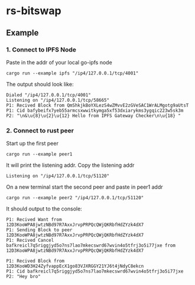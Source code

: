 # rs-bitswap

## Example

### 1. Connect to IPFS Node
Paste in the addr of your local go-ipfs node

```cargo run --example ipfs "/ip4/127.0.0.1/tcp/4001"```

The output should look like:

```
Dialed "/ip4/127.0.0.1/tcp/4001"
Listening on "/ip4/127.0.0.1/tcp/58665"
P1: Recived Block from QmShkjkBoYXLezS4wZMvvE2zGVeSAC1WrALMgotg9aUtsT
P1: Cid bafybeifx7yeb55armcsxwwitkymga5xf53dxiarykms3ygqic223w5sk3m
P2: "\n&\u{8}\u{2}\u{12} Hello from IPFS Gateway Checker\n\u{18} "
```

### 2. Connect to rust peer

Start up the first peer

```cargo run --example peer1```

It will print the listening addr. Copy the listening addr 

```Listening on "/ip4/127.0.0.1/tcp/51120"```

On a new terminal start the second peer and paste in peer1 addr

```cargo run --example peer2 "/ip4/127.0.0.1/tcp/51120"```

It should output to the console:

```
P1: Recived Want from 12D3KooWPA8jwtzNBd97R7AxxJrvpPRPQcQWjQKRbfHdZYzk4dX7
P1: Sending Block to peer 12D3KooWPA8jwtzNBd97R7AxxJrvpPRPQcQWjQKRbfHdZYzk4dX7
P1: Recived Cancel bafkreicl7q5riggjyd5o7ns7lao7mkecswrd67wvin4o5tfrj3o5i77jxe from 12D3KooWPA8jwtzNBd97R7AxxJrvpPRPQcQWjQKRbfHdZYzk4dX7

P1: Recived Block from 12D3KooWD3H24ZyfvappEcX1go83VJXRGGY21YJ6t4jNdyC8ekcn
P1: Cid bafkreicl7q5riggjyd5o7ns7lao7mkecswrd67wvin4o5tfrj3o5i77jxe
P2: "Hey bro"
```

